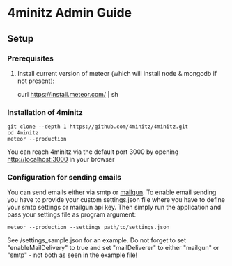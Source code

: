 # 4minitz Admin Guide

## Setup

### Prerequisites
1. Install current version of meteor (which will install node & mongodb if not present):


    curl https://install.meteor.com/ | sh

### Installation of 4minitz    


    git clone --depth 1 https://github.com/4minitz/4minitz.git
    cd 4minitz
    meteor --production

You can reach 4minitz via the default port 3000 by opening [http://localhost:3000](http://localhost:3000) in your browser

### Configuration for sending emails

You can send emails either via smtp or [mailgun](http://www.mailgun.com/). To enable email sending you have to provide
your custom settings.json file where you have to define your smtp settings or mailgun api key.
Then simply run the application and pass your settings file as program argument:

    meteor --production --settings path/to/settings.json

See /settings_sample.json for an example. Do not forget to set "enableMailDelivery" to true and set "mailDeliverer"
to either "mailgun" or "smtp" - not both as seen in the example file!